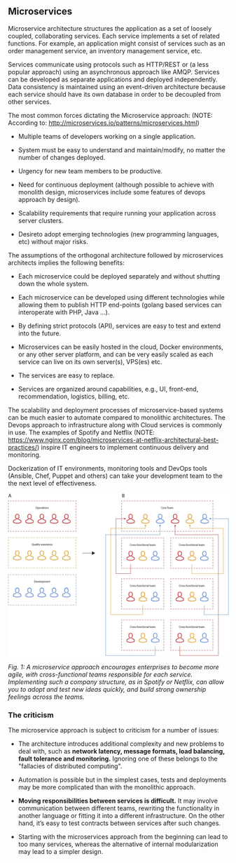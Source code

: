 
## Microservices

Microservice architecture structures the application as a set of loosely coupled, collaborating services. Each service implements a set of related functions. For example, an application might consist of services such as an order management service, an inventory management service, etc.

Services communicate using protocols such as HTTP/REST or (a less popular approach) using an asynchronous approach like AMQP. Services can be developed as separate applications and deployed independently. Data consistency is maintained using an event-driven architecture because each service should have its own database in order to be decoupled from other services. 

The most common forces dictating the Microservice approach: (NOTE:  According to: http://microservices.io/patterns/microservices.html)

* Multiple teams of developers working on a single application.

* System must be easy to understand and maintain/modify, no matter the number of changes deployed.

* Urgency for new team members to be productive.

* Need for continuous deployment (although possible to achieve with monolith design, microservices include some features of devops approach by design).

* Scalability requirements that require running your application across server clusters.

* Desireto adopt emerging technologies (new programming languages, etc) without major risks.

The assumptions of the orthogonal architecture followed by microservices architects implies the following benefits:

* Each microservice could be deployed separately and without shutting down the whole system.

* Each microservice can be developed using different technologies while allowing them to publish HTTP end-points (golang based services can interoperate with PHP, Java …).

* By defining strict protocols (API), services are easy to test and extend into the future.

* Microservices can be easily hosted in the cloud, Docker environments, or any other server platform, and can be very easily scaled as each service can live on its own server(s), VPS(es) etc.

* The services are easy to replace.

* Services are organized around capabilities, e.g., UI, front-end, recommendation, logistics, billing, etc.

The scalability and deployment processes of microservice-based systems can be much easier to automate compared to monolithic architectures. The Devops approach to infrastructure along with Cloud services is commonly in use. The examples of Spotify and Netflix (NOTE:  https://www.nginx.com/blog/microservices-at-netflix-architectural-best-practices/) inspire IT engineers to implement continuous delivery and monitoring.

Dockerization of IT environments, monitoring tools and DevOps tools (Ansible, Chef, Puppet and others) can take your development team to the the next level of effectiveness.

![image alt text](gfx/image_1.jpg)

*Fig. 1: A microservice approach encourages enterprises to become more agile, with cross-functional teams responsible for each service. Implementing such a company structure, as in Spotify or Netflix, can allow you to adopt and test new ideas quickly, and build strong ownership feelings across the teams.*

### The criticism

The microservice approach is subject to criticism for a number of issues:

* The architecture introduces additional complexity and new problems to deal with, such as **network latency, message formats, load balancing, fault tolerance and monitoring.** Ignoring one of these belongs to the "fallacies of distributed computing".

* Automation is possible but in the simplest cases, tests and deployments may be more complicated than with the monolithic approach.

* **Moving responsibilities between services is difficult.** It may involve communication between different teams, rewriting the functionality in another language or fitting it into a different infrastructure. On the other hand, it’s easy to test contracts between services after such changes.

* Starting with the microservices approach from the beginning can lead to too many services, whereas the alternative of internal modularization may lead to a simpler design.
